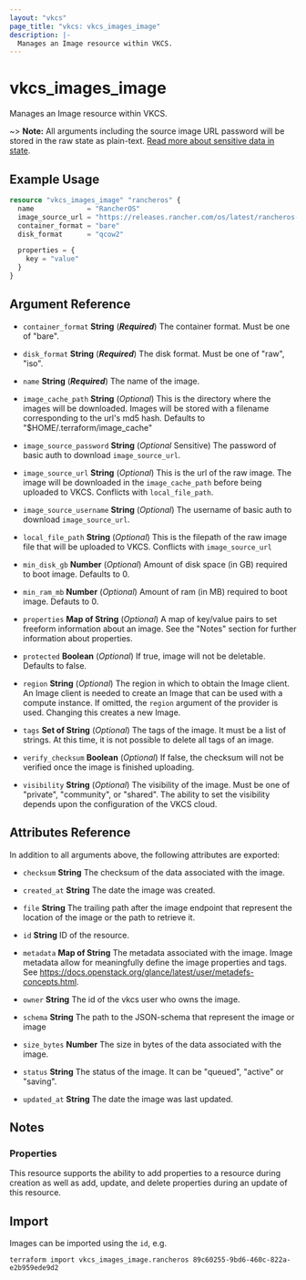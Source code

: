 ```yaml
---
layout: "vkcs"
page_title: "vkcs: vkcs_images_image"
description: |-
  Manages an Image resource within VKCS.
---
```


# vkcs_images_image

Manages an Image resource within VKCS.

~> **Note:** All arguments including the source image URL password will be stored in the raw state as plain-text. [Read more about sensitive data in state](https://www.terraform.io/docs/language/state/sensitive-data.html).

## Example Usage

```terraform
resource "vkcs_images_image" "rancheros" {
  name             = "RancherOS"
  image_source_url = "https://releases.rancher.com/os/latest/rancheros-openstack.img"
  container_format = "bare"
  disk_format      = "qcow2"

  properties = {
    key = "value"
  }
}
```
## Argument Reference
- `container_format` **String** (***Required***) The container format. Must be one of "bare".

- `disk_format` **String** (***Required***) The disk format. Must be one of "raw", "iso".

- `name` **String** (***Required***) The name of the image.

- `image_cache_path` **String** (*Optional*) This is the directory where the images will be downloaded. Images will be stored with a filename corresponding to the url's md5 hash. Defaults to "$HOME/.terraform/image_cache"

- `image_source_password` **String** (*Optional* Sensitive) The password of basic auth to download `image_source_url`.

- `image_source_url` **String** (*Optional*) This is the url of the raw image. The image will be downloaded in the `image_cache_path` before being uploaded to VKCS. Conflicts with `local_file_path`.

- `image_source_username` **String** (*Optional*) The username of basic auth to download `image_source_url`.

- `local_file_path` **String** (*Optional*) This is the filepath of the raw image file that will be uploaded to VKCS. Conflicts with `image_source_url`

- `min_disk_gb` **Number** (*Optional*) Amount of disk space (in GB) required to boot image. Defaults to 0.

- `min_ram_mb` **Number** (*Optional*) Amount of ram (in MB) required to boot image. Defauts to 0.

- `properties` <strong>Map of </strong>**String** (*Optional*) A map of key/value pairs to set freeform information about an image. See the "Notes" section for further information about properties.

- `protected` **Boolean** (*Optional*) If true, image will not be deletable. Defaults to false.

- `region` **String** (*Optional*) The region in which to obtain the Image client. An Image client is needed to create an Image that can be used with a compute instance. If omitted, the `region` argument of the provider is used. Changing this creates a new Image.

- `tags` <strong>Set of </strong>**String** (*Optional*) The tags of the image. It must be a list of strings. At this time, it is not possible to delete all tags of an image.

- `verify_checksum` **Boolean** (*Optional*) If false, the checksum will not be verified once the image is finished uploading.

- `visibility` **String** (*Optional*) The visibility of the image. Must be one of "private", "community", or "shared". The ability to set the visibility depends upon the configuration of the VKCS cloud.


## Attributes Reference
In addition to all arguments above, the following attributes are exported:
- `checksum` **String** The checksum of the data associated with the image.

- `created_at` **String** The date the image was created.

- `file` **String** The trailing path after the image endpoint that represent the location of the image or the path to retrieve it.

- `id` **String** ID of the resource.

- `metadata` <strong>Map of </strong>**String** The metadata associated with the image. Image metadata allow for meaningfully define the image properties and tags. See https://docs.openstack.org/glance/latest/user/metadefs-concepts.html.

- `owner` **String** The id of the vkcs user who owns the image.

- `schema` **String** The path to the JSON-schema that represent the image or image

- `size_bytes` **Number** The size in bytes of the data associated with the image.

- `status` **String** The status of the image. It can be "queued", "active" or "saving".

- `updated_at` **String** The date the image was last updated.



## Notes
### Properties

This resource supports the ability to add properties to a resource during creation as well as add, update, and delete properties during an update of this resource.

## Import

Images can be imported using the `id`, e.g.

```shell
terraform import vkcs_images_image.rancheros 89c60255-9bd6-460c-822a-e2b959ede9d2
```
